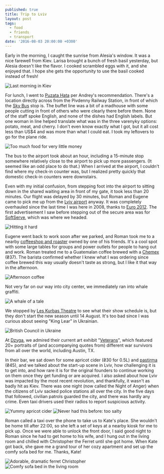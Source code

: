 ```yaml
---
published: true
title: Trip to Lviv
layout: post
tags:
  - food
  - friends
  - transport
date: '2016-08-03 20:00:00 +0300'
---
```

Early in the morning, I caught the sunrise from Alesia's window. It was a nice farewell from Kiev. Larisa brought a bunch of fresh basil yesterday, but Alesia doesn't like the flavor. I cooked scrambled eggs with it, and she enjoyed that. I hope she gets the opportunity to use the basil cooked instead of fresh!

<!--more-->

![Last morning in Kiev]({{site.baseurl}}/images/2016/08/03/trip-to-lviv/kiev-sunrise.jpeg)

For lunch, I went to [Puzata Hata](http://puzatahata.com.ua/eng/) per Andrey's recommendation. There's a location directly across from the Pivdenny Railway Station, in front of which the [Sky Bus](https://kbp.aero/en/transport/sky-bus/) stop is. The buffet line was a bit of a madhouse with some people cutting in front of others who were clearly there before them. None of the staff spoke English, and none of the dishes had English labels. But one woman in line helped translate what was in the three varenyky options: potato, meat, and cherry. I don't even know exactly what I got, but it all cost less than US$4 and was more than what I could eat. I took my leftovers to go for the plane ride.

![Too much food for very little money]({{site.baseurl}}/images/2016/08/03/trip-to-lviv/puzatahata.jpeg)

The bus to the airport took about an hour, including a 15-minute stop somewhere relatively close to the airport to pick up more passengers. (It seemed like an odd place to do that.) When I arrived at the airport, I couldn't find where my check-in counter was, but I realized pretty quickly that domestic check-in counters were downstairs.

Even with my initial confusion, from stepping foot into the airport to sitting down in the shared waiting area in front of my gate, it took less than 20 minutes. Our flight was delayed by 30 minutes, but Roman and Eugene came to pick me up from the [Lviv airport](https://en.m.wikipedia.org/wiki/Lviv_Danylo_Halytskyi_International_Airport) anyway. It was completely overhauled since the last time I was here in 2008, thanks to [Euro 2012](https://en.m.wikipedia.org/wiki/UEFA_Euro_2012). The first advertisement I saw before stepping out of the secure area was for [SoftServe][ss], which was where we headed.

![Hitting it hard]({{site.baseurl}}/images/2016/08/03/trip-to-lviv/softserve-ad.jpeg)

Eugene went back to work soon after we parked, and Roman took me to a nearby [coffeeshop and roaster](https://www.facebook.com/chehovych/) owned by one of his friends. It's a cool spot with some large tables for groups and power outlets for people to hang out and work. Roman treated me to a Guatemalan coffee brewed with a [Chemex](http://www.chemexcoffeemaker.com) (₴37). The barista confirmed whether I knew what I was ordering since coffee brewed this way usually doesn't taste as strong, but I like it that way in the afternoon.

![Afternoon coffee]({{site.baseurl}}/images/2016/08/03/trip-to-lviv/chehovych.jpeg)

Not very far on our way into city center, we immediately ran into whale graffiti.

![A whale of a tale]({{site.baseurl}}/images/2016/08/03/trip-to-lviv/whale.jpeg)

We stopped by [Les Kurbas Theatre](http://en.kurbas.lviv.ua) to see what their show schedule is, but they don't start the new season until 14 August. It's too bad since I was curious about seeing "King Lear" in Ukrainian.

![British Council in Ukraine]({{site.baseurl}}/images/2016/08/03/trip-to-lviv/shakespeare.jpeg)

At [Dzyga](http://dzyga.com/), we admired their current art exhibit "[Veterans](http://dzyga.com/artgallery/uk/385-proekt-veterani-sashi-maslova.html)", which featured 20+ portraits of (and accompanying quotes from) different war survivors from all over the world, including Austin, TX.

In their bar, we sat down for some apricot cider (₴30 for 0.5L) and [pastirma](https://en.m.wikipedia.org/wiki/Pastirma) (₴45), and we talked about the start-up scene in Lviv, how challenging it is to get into, and how rare it is for the original founders to continue working on them once they get funding or are acquired. I also asked about how Lviv was impacted by the most recent revolution, and thankfully, it wasn't as badly hit as Kiev. There was one night (now called the Night of Anger) when the citizens of Lviv sacked police stations all over the city. In the five days that followed, civilian patrols guarded the city, and there was hardly any crime. Even taxi drivers used their radios to report suspicious activity.

![Yummy apricot cider]({{site.baseurl}}/images/2016/08/03/trip-to-lviv/dzyga-cider.jpeg)
![Never had this before: too salty]({{site.baseurl}}/images/2016/08/03/trip-to-lviv/dzyga-pastrima.jpeg)

Roman called a taxi over the phone to take us to Kate's place. She wouldn't be home till after 22:00, so she left a set of keys at a nearby kiosk for me to pick up. Once we were able to unlock the front door, I said good night to Roman since he had to get home to his wife, and I hung out in the living room and chilled with Christopher the Ferret until she got home. When Kate got back, she gave me a grand tour of her cozy apartment and set up the comfy sofa bed for me. Thanks, Kate!

![Adorable, dramatic ferret Christopher]({{site.baseurl}}/images/2016/08/03/trip-to-lviv/kateshouse-christopher.jpeg)
![Comfy sofa bed in the living room]({{site.baseurl}}/images/2016/08/03/trip-to-lviv/kateshouse-bed.jpeg)

[ss]: http://www.softserveinc.com/en-us/
